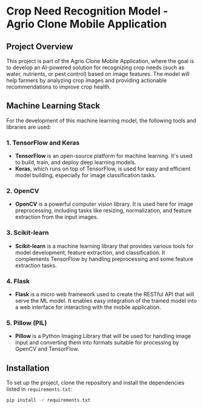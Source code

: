 # Crop Need Recognition Model - Agrio Clone Mobile Application

## Project Overview
This project is part of the Agrio Clone Mobile Application, where the goal is to develop an AI-powered solution for recognizing crop needs (such as water, nutrients, or pest control) based on image features. The model will help farmers by analyzing crop images and providing actionable recommendations to improve crop health.

## Machine Learning Stack
For the development of this machine learning model, the following tools and libraries are used:

### 1. **TensorFlow and Keras**
- **TensorFlow** is an open-source platform for machine learning. It's used to build, train, and deploy deep learning models.
- **Keras**, which runs on top of TensorFlow, is used for easy and efficient model building, especially for image classification tasks.
  
### 2. **OpenCV**
- **OpenCV** is a powerful computer vision library. It is used here for image preprocessing, including tasks like resizing, normalization, and feature extraction from the input images.

### 3. **Scikit-learn**
- **Scikit-learn** is a machine learning library that provides various tools for model development, feature extraction, and classification. It complements TensorFlow by handling preprocessing and some feature extraction tasks.

### 4. **Flask**
- **Flask** is a micro web framework used to create the RESTful API that will serve the ML model. It enables easy integration of the trained model into a web interface for interacting with the mobile application.

### 5. **Pillow (PIL)**
- **Pillow** is a Python Imaging Library that will be used for handling image input and converting them into formats suitable for processing by OpenCV and TensorFlow.

## Installation
To set up the project, clone the repository and install the dependencies listed in `requirements.txt`:
```bash
pip install -r requirements.txt
